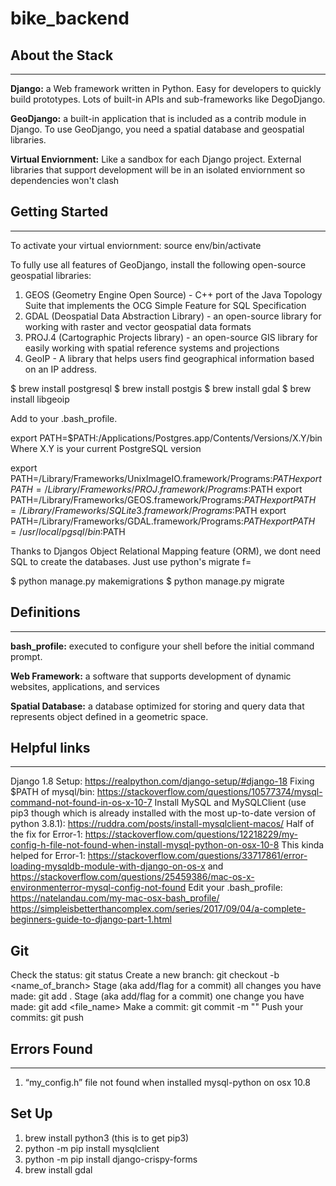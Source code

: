 # bike_backend

## About the Stack
---
**Django:** a Web framework written in Python. Easy for developers to quickly build prototypes. Lots of built-in APIs and sub-frameworks like DegoDjango.

**GeoDjango:** a built-in application that is included as a contrib module in Django. To use GeoDjango, you need a spatial database and geospatial libraries.

**Virtual Enviornment:** Like a sandbox for each Django project. External libraries that support development will be in an isolated enviornment so dependencies won't clash


## Getting Started
---

To activate your virtual enviornment: source env/bin/activate

To fully use all features of GeoDjango, install the following open-source geospatial libraries:
1. GEOS (Geometry Engine Open Source) - C++ port of the Java Topology Suite that implements the OCG Simple Feature for SQL Specification
2. GDAL (Deospatial Data Abstraction Library) - an open-source library for working with raster and vector geospatial data formats
3. PROJ.4 (Cartographic Projects library) - an open-source GIS library for easily working with spatial reference systems and projections
4. GeoIP - A library that helps users find geographical information based on an IP address.

$ brew install postgresql
$ brew install postgis
$ brew install gdal
$ brew install libgeoip

Add to your .bash_profile. 

export PATH=$PATH:/Applications/Postgres.app/Contents/Versions/X.Y/bin
    Where X.Y is your current PostgreSQL version

export PATH=/Library/Frameworks/UnixImageIO.framework/Programs:$PATH
export PATH=/Library/Frameworks/PROJ.framework/Programs:$PATH
export PATH=/Library/Frameworks/GEOS.framework/Programs:$PATH
export PATH=/Library/Frameworks/SQLite3.framework/Programs:$PATH
export PATH=/Library/Frameworks/GDAL.framework/Programs:$PATH
export PATH=/usr/local/pgsql/bin:$PATH

Thanks to Djangos Object Relational Mapping feature (ORM), we dont need SQL to create the databases. Just use python's migrate f=

$ python manage.py makemigrations
$ python manage.py migrate

## Definitions
---
**bash_profile:**  executed to configure your shell before the initial command prompt.

**Web Framework:** a software that supports development of dynamic websites, applications, and services

**Spatial Database:** a database optimized for storing and query data that represents object defined in a geometric space. 

## Helpful links
---
Django 1.8 Setup: https://realpython.com/django-setup/#django-18
Fixing $PATH of mysql/bin: https://stackoverflow.com/questions/10577374/mysql-command-not-found-in-os-x-10-7
Install MySQL and MySQLClient (use pip3 though which is already installed with the most up-to-date version of python 3.8.1): https://ruddra.com/posts/install-mysqlclient-macos/
Half of the fix for Error-1: https://stackoverflow.com/questions/12218229/my-config-h-file-not-found-when-install-mysql-python-on-osx-10-8
This kinda helped for Error-1: https://stackoverflow.com/questions/33717861/error-loading-mysqldb-module-with-django-on-os-x and https://stackoverflow.com/questions/25459386/mac-os-x-environmenterror-mysql-config-not-found
Edit your .bash_profile: https://natelandau.com/my-mac-osx-bash_profile/
https://simpleisbetterthancomplex.com/series/2017/09/04/a-complete-beginners-guide-to-django-part-1.html

## Git
Check the status: git status
Create a new branch: git checkout -b <name_of_branch>
Stage (aka add/flag for a commit) all changes you have made: git add .
Stage (aka add/flag for a commit) one change you have made: git add <file_name>
Make a commit: git commit -m "<message>"
Push your commits: git push

## Errors Found
---
1. “my_config.h” file not found when installed mysql-python on osx 10.8

## Set Up
1. brew install python3 (this is to get pip3)
2. python -m pip install mysqlclient
3. python -m pip install django-crispy-forms
4. brew install gdal